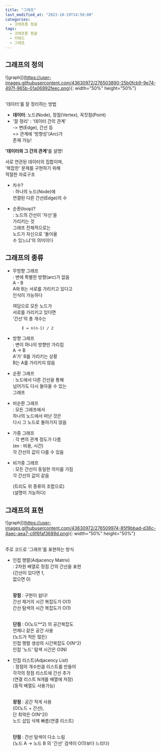 ```yaml
---
title: "그래프"
last_modified_at: "2023-10-19T14:50:00"
categories:
  - 크래프톤 정글
tags:
  - 크래프톤 정글
  - 키워드
  - 그래프
---
```


## 그래프의 정의
  ![graph]](https://user-images.githubusercontent.com/43630972/276503890-25b0fcb9-9e74-497f-965b-01a06992feec.png){: width="50%" height="50%"}<br><br>

  '데이터'를 잘 정리하는 방법
  
  - <b>데이터</b>: 노드(Node), 정점(Vertex), 꼭짓점(Point)
  - '잘 정리' : '데이터 간의 관계' <br>
  -> 변(Edge), 간선 등<br>
  => 관계에 '방향성'(Arc)가 <br> 존재 가능!
  
  <b>'데이터와 그 간의 관계'</b>를 설명!<br>
  
  서로 연관된 데이터의 집합이며,<br>
  '복잡한' 문제를 구현하기 위해<br>적절한 자료구조

 - 차수?<br>
    : 하나의 노드(Node)에<br> 연결된 다른 간선(Edge)의 수

 - 순환(loop)?<br>
    : 노드의 간선이 '자신'을<br> 가리키는 것<br>
    그래프 전체적으로는<br>
    노드가 자신으로 '돌아올<br>
    수 있느냐'의 의미이다


## 그래프의 종류
- 무방향 그래프<br>
    : 변에 특별한 방향(arc)가 없음<br>
    A - B<br>
    A와 B는 서로를 가리키고 있다고<br> 인식이 가능하다<br>

    여담으로 모든 노드가<br>
    서로를 가리키고 있다면<br>
    '간선'의 총 개수는<br>
    ```
        E = n(n-1) / 2
    ```

- 방향 그래프<br>
    : 변이 하나의 방향만 가리킴<br>
    A -> B<br>
    A'가' B를 가리키는 상황<br>
    B는 A를 가리키지 않음<br>

- 순환 그래프<br>
    : 노드에서 다른 간선을 통해<br>
    넘어가도 다시 돌아올 수 있는<br>
    그래프

- 비순환 그래프<br>
    : 모든 그래프에서<br>
    하나의 노드에서 떠난 것은<br>
    다시 그 노드로 돌아가지 않음<br>

- 가중 그래프<br>
    : 각 변의 관계 정도가 다름<br>
    (ex : 비용, 시간)<br>
    각 간선의 값이 다를 수 있음

- 비가중 그래프<br>
    : 모든 간선이 동일한 의미를 가짐<br>
    각 간선의 값이 같음<br>

    (트리도 위 종류의 조합으로)<br>
    (설명이 가능하다)

## 그래프의 표현
  ![graph]](https://user-images.githubusercontent.com/43630972/276509974-85f9bbad-d36c-4aec-aea7-c6f6faf3689d.png){: width="50%" height="50%"}<br><br>

 주로 코드로 '그래프'를 표현하는 방식<br>

 - 인접 행렬(Adjacency Matrix)<br>
    :  2차원 배열로 정점 간의 간선을 표현<br>
    (간선이 있다면 1,<br> 없으면 0)<br><br>
    
    <b>장점</b> : 구현이 쉽다!<br>
    간선 제거의 시간 복잡도가 O(1)<br>
    간선 탐색의 시간 복잡도가 O(1)<br><br>
    
    <b>단점</b> : O(노드**2) 의 공간복잡도<br>
    언제나 같은 공간 사용<br>
    (노드가 적든 많든)<br>
    인접 행렬 생성의 시간복잡도 O(N^2)<br>
    인접 '노드' 탐색 시간은 O(N)


 - 인접 리스트(Adjacency List)<br>
    : 정점의 개수만큼 리스트를 만들어<br>
    각각의 정점 리스트에 간선 추가<br>
    (연결 리스트 N개를 배열에 저장)<br>
    (동적 배열도 사용가능)<br><br>

    <b>장점</b> : 공간 적게 사용<br>
    (O(노드 + 간선),<br> 단 최악은 O(N^2))
    <br>
    노드 삽입 삭제 빠름(연결 리스트)
    <br><br>
    
    <b>단점</b> : 간선 탐색이 다소 느림<br>
    (노드 A -> 노드 B 의 '간선' 검색이 O(1)보다 느리다)
    
